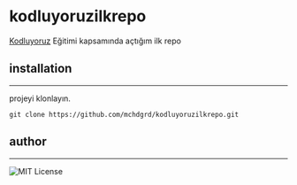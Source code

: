 # kodluyoruzilkrepo
[Kodluyoruz](kodluyoruz.org) Eğitimi kapsamında açtığım ilk repo


## installation
***
projeyi klonlayın.
```
git clone https://github.com/mchdgrd/kodluyoruzilkrepo.git
```


## author
***
![MIT License](https://i1.wp.com/mucahidgerede.com.tr/wp-content/uploads/2022/02/cropped-WhatsApp-Image-2022-01-24-at-12.06.png)
